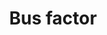 ---
title: Bus factor
definitions:
 - source: "Wikipedia"
   term: bus factor
   language: en
   definition: 'The bus factor is a measurement of the risk resulting from information and capabilities not being shared among team members, derived from the phrase "in case they get hit by a bus."'
   url: https://www.fitsm.eu/downloads/
   accessed: 2020-09-03
---